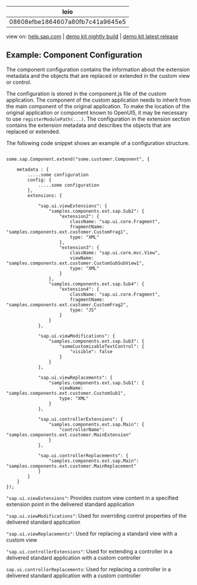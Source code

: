 | loio |
| -----|
| 08608efbe1864607a80fb7c41a9645e5 |

<div id="loio">

view on: [help.sap.com](https://help.sap.com/viewer/DRAFT/3237636b137e43519a20ad5513c49ccb/latest/en-US/08608efbe1864607a80fb7c41a9645e5.html) | [demo kit nightly build](https://openui5nightly.hana.ondemand.com/#/topic/08608efbe1864607a80fb7c41a9645e5) | [demo kit latest release](https://openui5.hana.ondemand.com/#/topic/08608efbe1864607a80fb7c41a9645e5)</div>
<!-- loio08608efbe1864607a80fb7c41a9645e5 -->

## Example: Component Configuration

The component configuration contains the information about the extension metadata and the objects that are replaced or extended in the custom view or control.

The configuration is stored in the component.js file of the custom application. The component of the custom application needs to inherit from the main component of the original application. To make the location of the original application or component known to OpenUI5, it may be necessary to use `registerModulePath(...)`. The configuration in the extension section contains the extension metadata and describes the objects that are replaced or extended.

The following code snippet shows an example of a configuration structure.

```lang-js

some.sap.Component.extend("some.customer.Component", {
    
    metadata : {
        .....some configuration
        config: {
            .....some configuration
        },
        extensions: {
                      
            "sap.ui.viewExtensions": {        
                "samples.components.ext.sap.Sub2": {    
                    "extension2": {    
                        className: "sap.ui.core.Fragment",    
                        fragmentName: "samples.components.ext.customer.CustomFrag1",
                        type: "XML"
                    },    
                    "extension3": {    
                        className: "sap.ui.core.mvc.View",
                        viewName: "samples.components.ext.customer.CustomSubSubView1",            
                        type: "XML"
                    }    
                },
                "samples.components.ext.sap.Sub4": {
                    "extension4": {
                        className: "sap.ui.core.Fragment",
                        fragmentName: "samples.components.ext.customer.CustomFrag2",
                        type: "JS"
                    }
                }
            },
            
            "sap.ui.viewModifications": {        
                "samples.components.ext.sap.Sub3": {    
                    "someCustomizableTextControl": {    
                        "visible": false
                    }
                }    
            },

            "sap.ui.viewReplacements": {
                "samples.components.ext.sap.Sub1": {
                    viewName: "samples.components.ext.customer.CustomSub1",
                    type: "XML"
                }
            },
            
            "sap.ui.controllerExtensions": {    
                "samples.components.ext.sap.Main": {
                    "controllerName": "samples.components.ext.customer.MainExtension"
                }
            },
             
            "sap.ui.controllerReplacements": {   
                "samples.components.ext.sap.Main": "samples.components.ext.customer.MainReplacement"
            }
        }
    }
});
```

`"sap.ui.viewExtensions"`: Provides custom view content in a specified extension point in the delivered standard application

`"sap.ui.viewModifications"`: Used for overriding control properties of the delivered standard application

`"sap.ui.viewReplacements"`: Used for replacing a standard view with a custom view

`"sap.ui.controllerExtensions"`: Used for extending a controller in a delivered standard application with a custom controller

`sap.ui.controllerReplacements`: Used for replacing a controller in a delivered standard application with a custom controller

